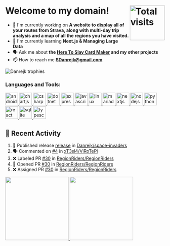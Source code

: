 <h1 align="left">Welcome to my domain! <img src="https://komarev.com/ghpvc/?username=Danrejk&label=Profile%20views&color=0e75b6&style=flat" align="right" width="110" alt="Total visits" /></h1> 

- 🚧 I'm currently working on **A website to display all of your routes from Strava, along with multi-day trip analysis and a map of all the regions you have visited.**
- 🧠 I'm currently learning **Next.js & Managing Large Data**
- 🗣 Ask me about **the [Here To Slay Card Maker](https://github.com/Danrejk/Here-To-Slay-Card-Maker) and my other projects**
- 📫 How to reach me **SDanrejk@gmail.com**

<img src="https://github-profile-trophy-danrejk.vercel.app/?username=Danrejk&theme=kimbie_dark&no-bg=true&no-frame=true&row=1&title=-Joined2020,-MultiLanguage" alt="Danrejk trophies" />

<h3 align="left">Languages and Tools:</h3>
<p align="left"> <a href="https://developer.mozilla.org/en-US/docs/Web/android" target="_blank" rel="noreferrer"> <img src="https://skillicons.dev/icons?i=androidstudio" alt="android" width="40" height="40"/> </a> <a href="https://developer.mozilla.org/en-US/docs/Web/chartjs" target="_blank" rel="noreferrer"> <img src="https://cdn.simpleicons.org/chartdotjs/FF6384" alt="chartjs" width="40" height="40"/> </a> <a href="https://developer.mozilla.org/en-US/docs/Web/csharp" target="_blank" rel="noreferrer"> <img src="https://skillicons.dev/icons?i=cs" alt="csharp" width="40" height="40"/> </a> <a href="https://developer.mozilla.org/en-US/docs/Web/dotnet" target="_blank" rel="noreferrer"> <img src="https://skillicons.dev/icons?i=dotnet" alt="dotnet" width="40" height="40"/> </a> <a href="https://developer.mozilla.org/en-US/docs/Web/express" target="_blank" rel="noreferrer"> <img src="https://skillicons.dev/icons?i=express" alt="express" width="40" height="40"/> </a> <a href="https://developer.mozilla.org/en-US/docs/Web/javascript" target="_blank" rel="noreferrer"> <img src="https://skillicons.dev/icons?i=js" alt="javascript" width="40" height="40"/> </a> <a href="https://developer.mozilla.org/en-US/docs/Web/linux" target="_blank" rel="noreferrer"> <img src="https://skillicons.dev/icons?i=linux" alt="linux" width="40" height="40"/> </a> <a href="https://developer.mozilla.org/en-US/docs/Web/mariadb" target="_blank" rel="noreferrer"> <img src="https://cdn.jsdelivr.net/gh/devicons/devicon/icons/mysql/mysql-original-wordmark.svg" alt="mariadb" width="40" height="40"/> </a> <a href="https://developer.mozilla.org/en-US/docs/Web/nextjs" target="_blank" rel="noreferrer"> <img src="https://skillicons.dev/icons?i=nextjs" alt="nextjs" width="40" height="40"/> </a> <a href="https://developer.mozilla.org/en-US/docs/Web/nodejs" target="_blank" rel="noreferrer"> <img src="https://skillicons.dev/icons?i=nodejs" alt="nodejs" width="40" height="40"/> </a> <a href="https://developer.mozilla.org/en-US/docs/Web/python" target="_blank" rel="noreferrer"> <img src="https://skillicons.dev/icons?i=py" alt="python" width="40" height="40"/> </a> <a href="https://developer.mozilla.org/en-US/docs/Web/react" target="_blank" rel="noreferrer"> <img src="https://skillicons.dev/icons?i=react" alt="react" width="40" height="40"/> </a> <a href="https://developer.mozilla.org/en-US/docs/Web/sqlite" target="_blank" rel="noreferrer"> <img src="https://skillicons.dev/icons?i=sqlite" alt="sqlite" width="40" height="40"/> </a> <a href="https://developer.mozilla.org/en-US/docs/Web/typescript" target="_blank" rel="noreferrer"> <img src="https://skillicons.dev/icons?i=ts" alt="typescript" width="40" height="40"/> </a></p>

## 🚀 Recent Activity  
<!--START_SECTION:activity-->
1. 🚀 Published release [release](https://github.com/Danrejk/space-invaders/releases/tag/release) in [Danrejk/space-invaders](https://github.com/Danrejk/space-invaders)
2. 🗣 Commented on [#4](https://github.com/xT3sl4/ViRoTePi/pull/4#issuecomment-3373678312) in [xT3sl4/ViRoTePi](https://github.com/xT3sl4/ViRoTePi)
3. ❌ Labeled PR [#30](undefined) in [RegionRiders/RegionRiders](https://github.com/RegionRiders/RegionRiders)
4. 💪 Opened PR [#30](undefined) in [RegionRiders/RegionRiders](https://github.com/RegionRiders/RegionRiders)
5. ❌ Assigned PR [#30](undefined) in [RegionRiders/RegionRiders](https://github.com/RegionRiders/RegionRiders)
<!--END_SECTION:activity-->

<a href="https://github.com/anuraghazra/github-readme-stats">
  <img height=200 src="https://readme-stats-danrejk.vercel.app/api?username=Danrejk&theme=github_dark&border_color=3d444d&count_private=true" />
</a>
<a href="https://github.com/anuraghazra/github-readme-stats">
  <img height=200 src="https://readme-stats-danrejk.vercel.app/api/top-langs/?username=Danrejk&layout=compact&theme=github_dark&border_color=3d444d&count_private=true&hide=QML&langs_count=10&size_weight=0.6&count_weight=0.4" />
</a>
